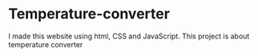# Temperature-converter
I made this website using html, CSS and JavaScript. This project is about temperature converter 

